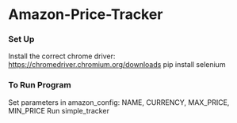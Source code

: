 # Amazon-Price-Tracker

### Set Up 
Install the correct chrome driver: https://chromedriver.chromium.org/downloads
pip install selenium 

### To Run Program
Set parameters in amazon_config: NAME, CURRENCY, MAX_PRICE, MIN_PRICE
Run simple_tracker
